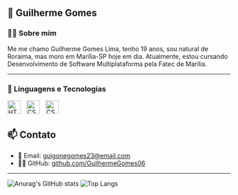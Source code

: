 ## 🥋 Guilherme Gomes
### 🧑‍💻 Sobre mim
Me me chamo Guilherme Gomes Lima, tenho 19 anos, sou natural de Roraima, mas moro em Marília-SP hoje em dia. Atualmente, estou cursando Desenvolvimento de Software Multiplataforma pela Fatec de Marília. 


---


### 🤖 Linguagens e Tecnologias 
<img
align="left"
alt="HTML"
title="HTML"
width="30px"
style="padding-right: 10px;"
 src="https://cdn.jsdelivr.net/gh/devicons/devicon@latest/icons/html5/html5-original.svg" />
         
  
<img
align="left"
alt="CSS"
title="CSS"
width="30px"
style="padding-right: 10px;"
 src="https://cdn.jsdelivr.net/gh/devicons/devicon@latest/icons/css3/css3-original.svg" />
        
<img
align="left"
alt="CSS"
title="CSS"
width="30px" src="https://cdn.jsdelivr.net/gh/devicons/devicon@latest/icons/javascript/javascript-original.svg" />

<br>
<br>

## 📫 Contato

- 📧 Email: guigonegomes23@email.com  
- 🧑‍💻 GitHub: [github.com/GuilhermeGomes06](https://github.com/GuilhermeGomes06)

---
![Anurag's GitHub stats](https://github-readme-stats.vercel.app/api?username=GuilhermeGomes06&show_icons=true&theme=dark)
![Top Langs](https://github-readme-stats.vercel.app/api/top-langs/?username=GuilhermeGomes06&layout=compact&theme=dark)



